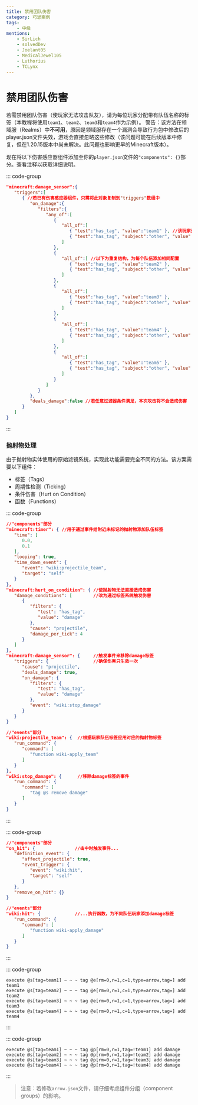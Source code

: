 ```yaml
---
title: 禁用团队伤害
category: 巧思案例
tags:
    - 中级
mentions:
    - SirLich
    - solvedDev
    - Joelant05
    - MedicalJewel105
    - Luthorius
    - TCLynx
---
```


# 禁用团队伤害

<!--@include: @/wiki/bedrock-wiki-mirror.md-->

若需禁用团队伤害（使玩家无法攻击队友），请为每位玩家分配带有队伍名称的标签（本教程将使用`team1`、`team2`、`team3`和`team4`作为示例）。
警告：该方法在领域服（Realms）中**不可用**，原因是领域服存在一个漏洞会导致行为包中修改后的player.json文件失效，游戏会直接忽略这些修改（该问题可能在后续版本中修复，但在1.20.15版本中尚未解决。此问题也影响更早的Minecraft版本）。

现在将以下伤害感应器组件添加至你的`player.json`文件的`"components": {}`部分。查看注释以获取详细说明。

::: code-group
```json [BP/entities/player.json#components]
"minecraft:damage_sensor":{
   "triggers":[
      { //若已有伤害感应器组件，只需将此对象复制到"triggers"数组中
         "on_damage":{
            "filters":{
               "any_of":[
                  {
                     "all_of":[
                        { "test":"has_tag", "value":"team1" }, //该玩家是否拥有此标签？
                        { "test":"has_tag", "subject":"other", "value":"team1" } //被攻击实体是否拥有此标签？
                     ]
                  },
                  {
                     "all_of":[ //以下为重复结构，为每个队伍添加相同配置
                        { "test":"has_tag", "value":"team2" },
                        { "test":"has_tag", "subject":"other", "value":"team2" }
                     ]
                  },
                  {
                     "all_of":[
                        { "test":"has_tag", "value":"team3" },
                        { "test":"has_tag", "subject":"other", "value":"team3" }
                     ]
                  },
                  {
                     "all_of":[
                        { "test":"has_tag", "value":"team4" },
                        { "test":"has_tag", "subject":"other", "value":"team4" }
                     ]
                  },
                  {
                     "all_of":[
                        { "test":"has_tag", "value":"team5" },
                        { "test":"has_tag", "subject":"other", "value":"team5" }
                     ]
                  }
               ]
            }
         },
         "deals_damage":false //若任意过滤器条件满足，本次攻击将不会造成伤害
      }
   ]
}
```
:::

### 抛射物处理

由于抛射物实体使用的原始滤镜系统，实现此功能需要完全不同的方法。该方案需要以下组件：
- 标签（Tags）
- 周期性检测（Ticking）
- 条件伤害（Hurt on Condition）
- 函数（Functions）

::: code-group
```json [BP/entities/player.json#components]
//"components"部分
"minecraft:timer": { //用于通过事件给附近未标记的抛射物添加队伍标签
   "time": [
      0.0,
      0.1
   ],
   "looping": true,
   "time_down_event": {
      "event": "wiki:projectile_team",
      "target": "self"
   }
},
"minecraft:hurt_on_condition": { //使抛射物无法直接造成伤害
   "damage_conditions": [        //改为通过标签系统触发伤害
      {
         "filters": {
            "test": "has_tag",
            "value": "damage"
         },
         "cause": "projectile",
         "damage_per_tick": 4
      }
   ]
},
"minecraft:damage_sensor": {     //触发事件来移除damage标签
   "triggers": {                 //确保伤害只生效一次
      "cause": "projectile",
      "deals_damage": true,
      "on_damage": {
         "filters": {
            "test": "has_tag",
            "value": "damage"
         },
         "event": "wiki:stop_damage"
      }
   }
}

//"events"部分
"wiki:projectile_team": {  //根据玩家队伍标签应用对应的抛射物标签
   "run_command": {
      "command": [
         "function wiki-apply_team"
      ]
   }
},
"wiki:stop_damage": {      //移除damage标签的事件
   "run_command": {
      "command": [
         "tag @s remove damage"
      ]
   }
}
```
:::

::: code-group

```json [BP/entities/arrow.json]
//"components"部分
"on_hit": {               //击中时触发事件...
   "definition_event": {
      "affect_projectile": true,
      "event_trigger": {
         "event": "wiki:hit",
         "target": "self"
      }
   },
   "remove_on_hit": {}
}

//"events"部分
"wiki:hit": {             //...执行函数，为不同队伍玩家添加damage标签
   "run_command": {
      "command": [
         "function wiki-apply_damage"
      ]
   }
}
```
:::

::: code-group

```mcfunction [BP/functions/wiki-apply_team.mcfunction]
execute @s[tag=team1] ~ ~ ~ tag @e[rm=0,r=1,c=1,type=arrow,tag=] add team1
execute @s[tag=team2] ~ ~ ~ tag @e[rm=0,r=1,c=1,type=arrow,tag=] add team2
execute @s[tag=team3] ~ ~ ~ tag @e[rm=0,r=1,c=1,type=arrow,tag=] add team3
execute @s[tag=team4] ~ ~ ~ tag @e[rm=0,r=1,c=1,type=arrow,tag=] add team4
```
:::

::: code-group

```mcfunction [BP/functions/wiki-apply_damage.mcfunction]
execute @s[tag=team1] ~ ~ ~ tag @p[rm=0,r=1,tag=!team1] add damage
execute @s[tag=team2] ~ ~ ~ tag @p[rm=0,r=1,tag=!team2] add damage
execute @s[tag=team3] ~ ~ ~ tag @p[rm=0,r=1,tag=!team3] add damage
execute @s[tag=team4] ~ ~ ~ tag @p[rm=0,r=1,tag=!team4] add damage
```
:::

> 注意：若修改`arrow.json`文件，请仔细考虑组件分组（component groups）的影响。